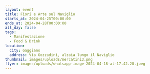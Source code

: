 ```yaml
---
layout: event
title: Fiori e Arte sul Naviglio
starts_at: 2024-04-25T00:00:00
ends_at: 2024-04-28T00:00:00
all_day: false
tags:
  - Manifestazione
  - Food & Drink
location:
  city: Gaggiano
  address: Via Gozzadini, alzaia lungo il Naviglio
thumbnail: images/uploads/mercatini3.png
flyer: images/uploads/whatsapp-image-2024-04-18-at-17.42.28.jpeg
---
```

